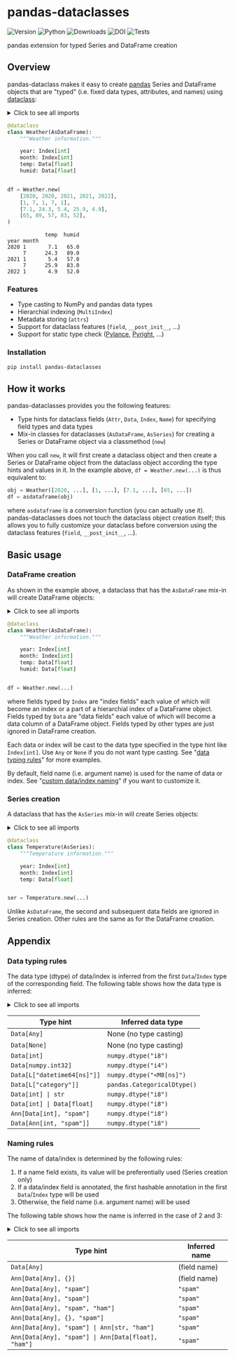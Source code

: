 # pandas-dataclasses

![Version](https://img.shields.io/pypi/v/pandas-dataclasses?label=Version&color=cornflowerblue&style=flat-square)
![Python](https://img.shields.io/pypi/pyversions/pandas-dataclasses?label=Python&color=cornflowerblue&style=flat-square)
![Downloads](https://img.shields.io/pypi/dm/pandas-dataclasses?label=Downloads&color=cornflowerblue&style=flat-square)
![DOI](https://img.shields.io/badge/DOI-10.5281/zenodo.6127352-cornflowerblue?style=flat-square)
![Tests](https://img.shields.io/github/workflow/status/astropenguin/pandas-dataclasses/Tests?label=Tests&style=flat-square)

pandas extension for typed Series and DataFrame creation

## Overview

pandas-dataclass makes it easy to create [pandas] Series and DataFrame objects that are "typed" (i.e. fixed data types, attributes, and names) using [dataclass]:

<details>
<summary>Click to see all imports</summary>

```python
from dataclasses import dataclass
from pandas_dataclasses import AsDataFrame, Data, Index
```
</details>

```python
@dataclass
class Weather(AsDataFrame):
    """Weather information."""

    year: Index[int]
    month: Index[int]
    temp: Data[float]
    humid: Data[float]


df = Weather.new(
    [2020, 2020, 2021, 2021, 2022],
    [1, 7, 1, 7, 1],
    [7.1, 24.3, 5.4, 25.9, 4.9],
    [65, 89, 57, 83, 52],
)
```

```plaintext
            temp  humid
year month
2020 1       7.1   65.0
     7      24.3   89.0
2021 1       5.4   57.0
     7      25.9   83.0
2022 1       4.9   52.0
```

### Features

- Type casting to NumPy and pandas data types
- Hierarchial indexing (`MultiIndex`)
- Metadata storing (`attrs`)
- Support for dataclass features (`field`, `__post_init__`, ...)
- Support for static type check ([Pylance], [Pyright], ...)

### Installation

```bash
pip install pandas-dataclasses
```

## How it works

pandas-dataclasses provides you the following features:

- Type hints for dataclass fields (`Attr`, `Data`, `Index`, `Name`) for specifying field types and data types
- Mix-in classes for dataclasses (`AsDataFrame`, `AsSeries`) for creating a Series or DataFrame object via a classmethod (`new`)

When you call `new`, it will first create a dataclass object and then create a Series or DataFrame object from the dataclass object according the type hints and values in it.
In the example above, `df = Weather.new(...)` is thus equivalent to:

```python
obj = Weather([2020, ...], [1, ...], [7.1, ...], [65, ...])
df = asdataframe(obj)
```

where `asdataframe` is a conversion function (you can actually use it).
pandas-dataclasses does not touch the dataclass object creation itself; this allows you to fully customize your dataclass before conversion using the dataclass features (`field`, `__post_init__`, ...).

## Basic usage

### DataFrame creation

As shown in the example above, a dataclass that has the `AsDataFrame` mix-in will create DataFrame objects:

<details>
<summary>Click to see all imports</summary>

```python
from dataclasses import dataclass
from pandas_dataclasses import AsDataFrame, Data, Index
```
</details>

```python
@dataclass
class Weather(AsDataFrame):
    """Weather information."""

    year: Index[int]
    month: Index[int]
    temp: Data[float]
    humid: Data[float]


df = Weather.new(...)
```

where fields typed by `Index` are "index fields" each value of which will become an index or a part of a hierarchial index of a DataFrame object.
Fields typed by `Data` are "data fields" each value of which will become a data column of a DataFrame object.
Fields typed by other types are just ignored in DataFrame creation.

Each data or index will be cast to the data type specified in the type hint like `Index[int]`.
Use `Any` or `None` if you do not want type casting.
See "[data typing rules](#data-typing-rules)" for more examples.

By default, field name (i.e. argument name) is used for the name of data or index.
See "[custom data/index naming](#custom-data-index-naming)" if you want to customize it.

### Series creation

A dataclass that has the `AsSeries` mix-in will create Series objects:

<details>
<summary>Click to see all imports</summary>

```python
from dataclasses import dataclass
from pandas_dataclasses import AsDataFrame, Data, Index
```
</details>

```python
@dataclass
class Temperature(AsSeries):
    """Temperature information."""

    year: Index[int]
    month: Index[int]
    temp: Data[float]


ser = Temperature.new(...)
```

Unlike `AsDataFrame`, the second and subsequent data fields are ignored in Series creation.
Other rules are the same as for the DataFrame creation.

## Appendix

### Data typing rules

The data type (dtype) of data/index is inferred from the first `Data`/`Index` type of the corresponding field.
The following table shows how the data type is inferred:

<details>
<summary>Click to see all imports</summary>

```python
from typing import Any
from typing import Annotated as Ann
from typing import Literal as L
from pandas_dataclasses import Data
```
</details>

Type hint | Inferred data type
--- | ---
`Data[Any]` | None (no type casting)
`Data[None]` | None (no type casting)
`Data[int]` | `numpy.dtype("i8")`
`Data[numpy.int32]` | `numpy.dtype("i4")`
`Data[L["datetime64[ns]"]]` | `numpy.dtype("<M8[ns]")`
`Data[L["category"]]` | `pandas.CategoricalDtype()`
`Data[int] \| str` | `numpy.dtype("i8")`
`Data[int] \| Data[float]` | `numpy.dtype("i8")`
`Ann[Data[int], "spam"]` | `numpy.dtype("i8")`
`Data[Ann[int, "spam"]]` | `numpy.dtype("i8")`

### Naming rules

The name of data/index is determined by the following rules:

1. If a name field exists, its value will be preferentially used (Series creation only)
1. If a data/index field is annotated, the first hashable annotation in the first `Data`/`Index` type will be used
1. Otherwise, the field name (i.e. argument name) will be used

The following table shows how the name is inferred in the case of 2 and 3:

<details>
<summary>Click to see all imports</summary>

```python
from typing import Any
from typing import Annotated as Ann
from pandas_dataclasses import Data
```
</details>

Type hint | Inferred name
--- | ---
`Data[Any]` | (field name)
`Ann[Data[Any], {}]` | (field name)
`Ann[Data[Any], "spam"]` | `"spam"`
`Ann[Data[Any], "spam"]` | `"spam"`
`Ann[Data[Any], "spam", "ham"]` | `"spam"`
`Ann[Data[Any], {}, "spam"]` | `"spam"`
`Ann[Data[Any], "spam"] \| Ann[str, "ham"]` | `"spam"`
`Ann[Data[Any], "spam"] \| Ann[Data[float], "ham"]` | `"spam"`

<!-- References -->
[dataclass]: https://docs.python.org/3/library/dataclasses.html
[pandas]: https://pandas.pydata.org
[Pylance]: https://github.com/microsoft/pylance-release
[Pyright]: https://github.com/microsoft/pyright

